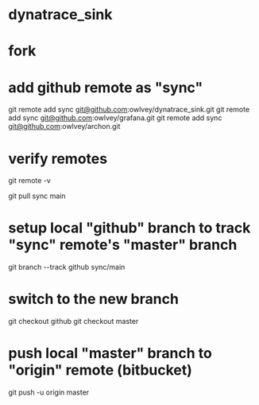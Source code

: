 # dynatrace_sink


# fork


# add github remote as "sync"
git remote add sync git@github.com:owlvey/dynatrace_sink.git
git remote add sync git@github.com:owlvey/grafana.git
git remote add sync git@github.com:owlvey/archon.git

# verify remotes
git remote -v


git pull sync main

# setup local "github" branch to track "sync" remote's "master" branch
git branch --track github sync/main

# switch to the new branch
git checkout github
git checkout master
# push local "master" branch to "origin" remote (bitbucket)
git push -u origin master


